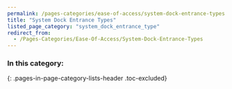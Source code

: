 ```yaml
---
permalink: /pages-categories/ease-of-access/system-dock-entrance-types
title: "System Dock Entrance Types"
listed_page_category: "system_dock_entrance_type"
redirect_from:
  - /Pages-Categories/Ease-Of-Access/System-Dock-Entrance-Types
---
```


### In this category:
{: .pages-in-page-category-lists-header .toc-excluded}